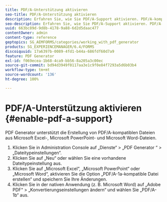 ```yaml
---
title: PDF/A-Unterstützung aktivieren
seo-title: PDF/A-Unterstützung aktivieren
description: Erfahren Sie, wie Sie PDF/A-Support aktivieren. PDF/A-kompatible Dateien können aus Microsoft Excel-, Microsoft PowerPoint- und Microsoft Word-Dateien erstellt werden.
seo-description: Erfahren Sie, wie Sie PDF/A-Support aktivieren. PDF/A-kompatible Dateien können aus Microsoft Excel-, Microsoft PowerPoint- und Microsoft Word-Dateien erstellt werden.
uuid: 663bc89d-9d8b-4178-9a88-6d2d5daac477
contentOwner: admin
content-type: reference
geptopics: SG_AEMFORMS/categories/working_with_pdf_generator
products: SG_EXPERIENCEMANAGER/6.4/FORMS
discoiquuid: 17a6397b-0089-4fd1-b44a-686fdf60d7a9
feature: PDF Generator
exl-id: f069ecea-1b68-4ca9-bb56-8a205a3c00ec
source-git-commit: bd94d3949f0117aa3e1c9f0e84f7293a5d6b03b4
workflow-type: tm+mt
source-wordcount: '136'
ht-degree: 100%

---
```


# PDF/A-Unterstützung aktivieren {#enable-pdf-a-support}

PDF Generator unterstützt die Erstellung von PDF/A-kompatiblen Dateien aus Microsoft Excel-, Microsoft PowerPoint- und Microsoft Word-Dateien.

1. Klicken Sie in Administration Console auf „Dienste“ > „PDF Generator “ > „Dateitypeinstellungen“.
1. Klicken Sie auf „Neu“ oder wählen Sie eine vorhandene Dateitypeinstellung aus.
1. Klicken Sie auf „Microsoft Excel“, „Microsoft PowerPoint“ oder „Microsoft Word“, aktivieren Sie die Option „PDF/A-1a-kompatible Datei erstellen“ und speichern Sie Ihre Änderungen.
1. Klicken Sie in der nativen Anwendung (z. B. Microsoft Word) auf „Adobe PDF“ > „Konvertierungseinstellungen ändern“ und wählen Sie „PDF/A-1b“ aus.
